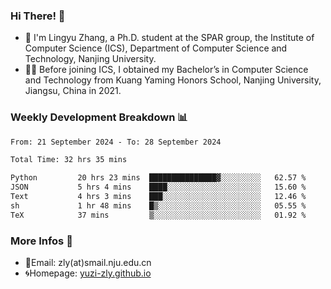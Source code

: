 ### Hi There! 👋 
- 🐳 I'm Lingyu Zhang, a Ph.D. student at the SPAR group, the Institute of Computer Science (ICS), Department of Computer Science and Technology, Nanjing University.
- 🧑‍🎓 Before joining ICS, I obtained my Bachelor’s in Computer Science and Technology from Kuang Yaming Honors School, Nanjing University, Jiangsu, China in 2021.

### Weekly Development Breakdown :bar_chart:

<!--START_SECTION:waka-->

```txt
From: 21 September 2024 - To: 28 September 2024

Total Time: 32 hrs 35 mins

Python         20 hrs 23 mins  ███████████████▓░░░░░░░░░   62.57 %
JSON           5 hrs 4 mins    ████░░░░░░░░░░░░░░░░░░░░░   15.60 %
Text           4 hrs 3 mins    ███░░░░░░░░░░░░░░░░░░░░░░   12.46 %
sh             1 hr 48 mins    █▒░░░░░░░░░░░░░░░░░░░░░░░   05.55 %
TeX            37 mins         ▒░░░░░░░░░░░░░░░░░░░░░░░░   01.92 %
```

<!--END_SECTION:waka-->

<!--
### Github Contributions :octocat:

![](https://raw.githubusercontent.com/yuzi-zly/yuzi-zly/output/github-contribution-grid-snake.svg)              
-->

### More Infos 📖

- 📧Email: zly(at)smail.nju.edu.cn
- 🌀Homepage: [yuzi-zly.github.io](https://yuzi-zly.github.io/)

